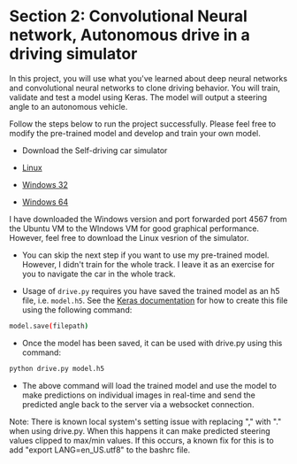 # Section 2: Convolutional Neural network, Autonomous drive in a driving simulator

In this project, you will use what you've learned about deep neural networks and convolutional neural networks to clone driving behavior. You will train, validate and test a model using Keras. The model will output a steering angle to an autonomous vehicle.

Follow the steps below to run the project successfully. Please feel free to modify the pre-trained model and develop and train your own model.

* Download the Self-driving car simulator

- [Linux](https://d17h27t6h515a5.cloudfront.net/topher/2016/November/5831f0f7_simulator-linux/simulator-linux.zip)

- [Windows 32](https://d17h27t6h515a5.cloudfront.net/topher/2016/November/5831f4b6_simulator-windows-32/simulator-windows-32.zip) 

- [Windows 64](https://d17h27t6h515a5.cloudfront.net/topher/2016/November/5831f3a4_simulator-windows-64/simulator-windows-64.zip)

I have downloaded the Windows version and port forwarded port 4567 from the Ubuntu VM to the WIndows VM for good graphical performance. However, feel free to download the Linux vesrion of the simulator.

* You can skip the next step if you want to use my pre-trained model. However, I didn't train for the whole track. I leave it as an exercise for you to navigate the car in the whole track. 

* Usage of `drive.py` requires you have saved the trained model as an h5 file, i.e. `model.h5`. See the [Keras documentation](https://keras.io/getting-started/faq/#how-can-i-save-a-keras-model) for how to create this file using the following command:
```sh
model.save(filepath)
```

* Once the model has been saved, it can be used with drive.py using this command:

```sh
python drive.py model.h5
```

* The above command will load the trained model and use the model to make predictions on individual images in real-time and send the predicted angle back to the server via a websocket connection.

Note: There is known local system's setting issue with replacing "," with "." when using drive.py. When this happens it can make predicted steering values clipped to max/min values. If this occurs, a known fix for this is to add "export LANG=en_US.utf8" to the bashrc file.


